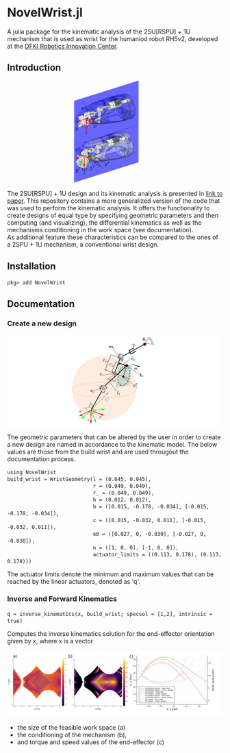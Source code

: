 # NovelWrist.jl
A julia package for the kinematic analysis of the 2SU\[RSPU\] + 1U mechanism that is used as wrist for the humaniod robot RH5v2, developed at the [DFKI Robotics Innovation Center](https://robotik.dfki-bremen.de/en/startpage.html). 

## Introduction
![test](./docs/2SPU+2RSU+1U_design_2.png?raw=true "CAD design of 2SU[RSPU] + 1U mechanism")

The 2SU\[RSPU\] + 1U design and its kinematic analysis is presented in [link to paper](). This repository contains a more generalized version of the code that was used to perform the kinematic analysis. It offers the functionality to create designs of equal type by specifying geometric parameters and 
then computing (and visualizing), the differential kinematics as well as the mechanisms conditioning in the work space (see documentation).     
As additional feature these characteristics can be compared to the ones of a 2SPU + 1U mechanism, a conventional wrist design.      

## Installation
```
pkg> add NovelWrist
```

## Documentation
### Create a new design 
![test](./docs/kinematic_model.png?raw=true "kinematic model")

The geometric parameters that can be altered by the user in order to create a new design are named in accordance to the kinematic model. 
The below values are those from the build wrist and are used througout the documentation process. 

```
using NovelWrist
build_wrist = WristGeometry(l = (0.045, 0.045), 
                            r = (0.049, 0.049), 
                            r_ = (0.049, 0.049),
                            h = (0.012, 0.012),
                            b = ([0.015, -0.178, -0.034], [-0.015, -0.178, -0.034]),
                            c = ([0.015, -0.032, 0.011], [-0.015, -0.032, 0.011]),
                            e0 = ([0.027, 0, -0.030], [-0.027, 0, -0.030]),
                            n = ([1, 0, 0], [-1, 0, 0]),
                            actuator_limits = ((0.113, 0.178), (0.113, 0.178)))
```

The actuator limits denote the minimum and maximum values that can be reached by the linear actuators, denoted as 'q'.

### Inverse and Forward Kinematics  
```
q = inverse_kinematics(x, build_wrist; specsol = [1,2], intrinsic = true)
```

Computes the inverse kinematics solution for the end-effector orientation given by x, where x is a vector     





![test](./docs/kinematic_analyis.png?raw=true "kinematic characteristics")

- the size of the feasible work space (a)
- the conditioning of the mechanism (b),
- and torque and speed values of the end-effector (c)